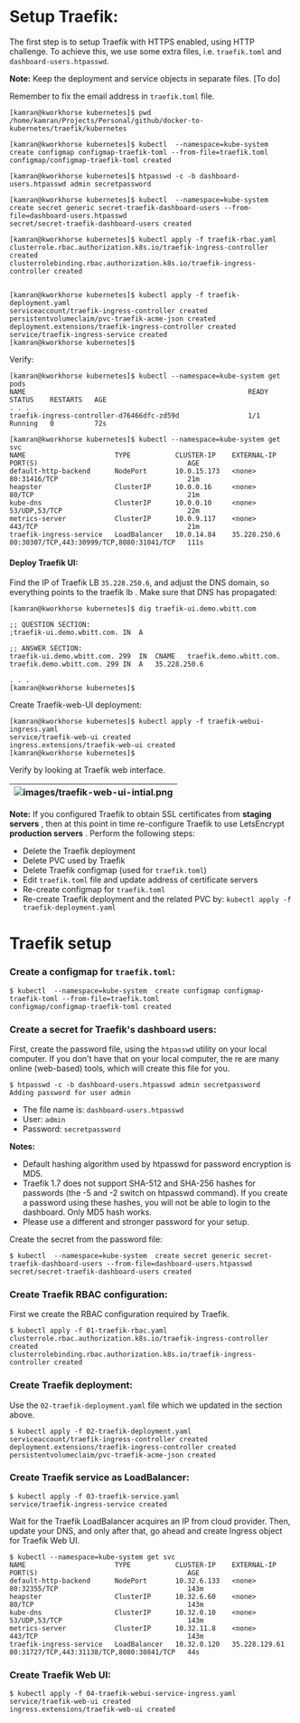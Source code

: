 # Setup Traefik:

The first step is to setup Traefik with HTTPS enabled, using HTTP challenge. To achieve this, we use some extra files, i.e. `traefik.toml` and `dashboard-users.htpasswd`.

**Note:** Keep the deployment and service objects in separate files. [To do]

Remember to fix the email address in `traefik.toml` file.

```
[kamran@kworkhorse kubernetes]$ pwd
/home/kamran/Projects/Personal/github/docker-to-kubernetes/traefik/kubernetes

[kamran@kworkhorse kubernetes]$ kubectl  --namespace=kube-system  create configmap configmap-traefik-toml --from-file=traefik.toml
configmap/configmap-traefik-toml created

[kamran@kworkhorse kubernetes]$ htpasswd -c -b dashboard-users.htpasswd admin secretpassword

[kamran@kworkhorse kubernetes]$ kubectl  --namespace=kube-system  create secret generic secret-traefik-dashboard-users --from-file=dashboard-users.htpasswd
secret/secret-traefik-dashboard-users created

[kamran@kworkhorse kubernetes]$ kubectl apply -f traefik-rbac.yaml 
clusterrole.rbac.authorization.k8s.io/traefik-ingress-controller created
clusterrolebinding.rbac.authorization.k8s.io/traefik-ingress-controller created


[kamran@kworkhorse kubernetes]$ kubectl apply -f traefik-deployment.yaml
serviceaccount/traefik-ingress-controller created
persistentvolumeclaim/pvc-traefik-acme-json created
deployment.extensions/traefik-ingress-controller created
service/traefik-ingress-service created
[kamran@kworkhorse kubernetes]$ 
```

Verify:
```
[kamran@kworkhorse kubernetes]$ kubectl --namespace=kube-system get pods
NAME                                                       READY   STATUS    RESTARTS   AGE
. . . 
traefik-ingress-controller-d76466dfc-zd59d                 1/1     Running   0          72s
```

```
[kamran@kworkhorse kubernetes]$ kubectl --namespace=kube-system get svc
NAME                      TYPE           CLUSTER-IP    EXTERNAL-IP    PORT(S)                                     AGE
default-http-backend      NodePort       10.0.15.173   <none>         80:31416/TCP                                21m
heapster                  ClusterIP      10.0.0.16     <none>         80/TCP                                      21m
kube-dns                  ClusterIP      10.0.0.10     <none>         53/UDP,53/TCP                               22m
metrics-server            ClusterIP      10.0.9.117    <none>         443/TCP                                     21m
traefik-ingress-service   LoadBalancer   10.0.14.84    35.228.250.6   80:30307/TCP,443:30999/TCP,8080:31041/TCP   111s
```



#### Deploy Traefik UI:

Find the IP of Traefik LB `35.228.250.6`, and adjust the DNS domain, so everything points to the traefik lb . Make sure that DNS has propagated:

```
[kamran@kworkhorse kubernetes]$ dig traefik-ui.demo.wbitt.com

;; QUESTION SECTION:
;traefik-ui.demo.wbitt.com.	IN	A

;; ANSWER SECTION:
traefik-ui.demo.wbitt.com. 299	IN	CNAME	traefik.demo.wbitt.com.
traefik.demo.wbitt.com.	299	IN	A	35.228.250.6

. . . 
[kamran@kworkhorse kubernetes]$ 
```

Create Traefik-web-UI deployment:

```
[kamran@kworkhorse kubernetes]$ kubectl apply -f traefik-webui-ingress.yaml 
service/traefik-web-ui created
ingress.extensions/traefik-web-ui created
[kamran@kworkhorse kubernetes]$ 

```

Verify by looking at Traefik web interface.


| ![images/traefik-web-ui-intial.png](images/traefik-web-ui-intial.png) |
| --------------------------------------------------------------------- |


**Note:** If you configured Traefik to obtain SSL certificates from **staging servers** , then at this point in time re-configure Traefik to use LetsEncrypt **production servers** . Perform the following steps:
* Delete the Traefik deployment
* Delete PVC used by Traefik
* Delete Traefik configmap (used for `traefik.toml`)
* Edit `traefik.toml` file and update address of certificate servers
* Re-create configmap for `traefik.toml`
* Re-create Traefik deployment and the related PVC by: `kubectl apply -f traefik-deployment.yaml`


# Traefik setup 

### Create a configmap for `traefik.toml`:

```
$ kubectl  --namespace=kube-system  create configmap configmap-traefik-toml --from-file=traefik.toml
configmap/configmap-traefik-toml created
```

### Create a secret for Traefik's dashboard users:
First, create the password file, using the `htpasswd` utility on your local computer. If you don't have that on your local computer, the
re are many online (web-based) tools, which will create this file for you.

```
$ htpasswd -c -b dashboard-users.htpasswd admin secretpassword
Adding password for user admin
```

* The file name is: `dashboard-users.htpasswd`
* User: `admin`
* Password: `secretpassword`


**Notes:** 
* Default hashing algorithm used by htpasswd for password encryption is MD5.
* Traefik 1.7 does not support SHA-512 and SHA-256 hashes for passwords (the -5 and -2 switch on htpasswd command). If you create a password using these hashes, you will not be able to login to the dashboard. Only MD5 hash works.
* Please use a different and stronger password for your setup.


Create the secret from the password file:
```
$ kubectl  --namespace=kube-system  create secret generic secret-traefik-dashboard-users --from-file=dashboard-users.htpasswd 
secret/secret-traefik-dashboard-users created
```


### Create Traefik RBAC configuration:
First we create the RBAC configuration required by Traefik.

```
$ kubectl apply -f 01-traefik-rbac.yaml
clusterrole.rbac.authorization.k8s.io/traefik-ingress-controller created
clusterrolebinding.rbac.authorization.k8s.io/traefik-ingress-controller created
```


### Create Traefik deployment:

Use the `02-traefik-deployment.yaml` file which we updated in the section above.

```
$ kubectl apply -f 02-traefik-deployment.yaml
serviceaccount/traefik-ingress-controller created
deployment.extensions/traefik-ingress-controller created
persistentvolumeclaim/pvc-traefik-acme-json created
```

### Create Traefik service as LoadBalancer:
```
$ kubectl apply -f 03-traefik-service.yaml 
service/traefik-ingress-service created
```

Wait for the Traefik LoadBalancer acquires an IP from cloud provider. Then, update your DNS, and only after that, go ahead and create Ingress object for Traefik Web UI.

```
$ kubectl --namespace=kube-system get svc
NAME                      TYPE           CLUSTER-IP    EXTERNAL-IP     PORT(S)                                     AGE
default-http-backend      NodePort       10.32.6.133   <none>          80:32355/TCP                                143m
heapster                  ClusterIP      10.32.6.60    <none>          80/TCP                                      143m
kube-dns                  ClusterIP      10.32.0.10    <none>          53/UDP,53/TCP                               143m
metrics-server            ClusterIP      10.32.11.8    <none>          443/TCP                                     143m
traefik-ingress-service   LoadBalancer   10.32.0.120   35.228.129.61   80:31727/TCP,443:31138/TCP,8080:30841/TCP   44s
```
### Create Traefik Web UI:
```
$ kubectl apply -f 04-traefik-webui-service-ingress.yaml 
service/traefik-web-ui created
ingress.extensions/traefik-web-ui created
```


